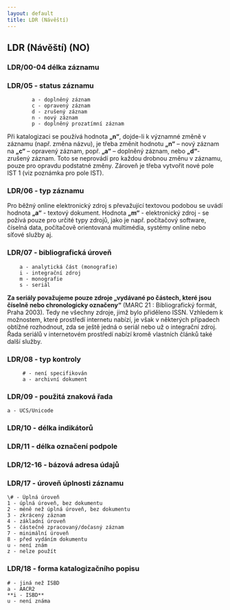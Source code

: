 ```yaml
---
layout: default
title: LDR (Návěští)
---
```


## LDR (Návěští) (NO)

### LDR/00-04 délka záznamu
### LDR/05 - status záznamu

```
        a - doplněný záznam
        c - opravený záznam
        d - zrušený záznam
        n - nový záznam
        p - doplněný prozatímní záznam
```

Při katalogizaci se používá hodnota **„n“**, dojde-li k významné změně v záznamu (např. změna názvu), je třeba změnit hodnotu **„n“** – nový záznam na **„c“** – opravený záznam, popř. **„a“** – doplněný záznam, nebo **„d“**- zrušený záznam. Toto se neprovádí pro každou drobnou změnu v záznamu, pouze pro opravdu podstatné změny. Zároveň je třeba vytvořit nové pole IST 1 (viz poznámka pro pole IST).

### LDR/06 - typ záznamu

Pro běžný online elektronický zdroj s převažující textovou podobou se uvádí hodnota **„a“** - textový dokument. Hodnota **„m“** - elektronický zdroj - se požívá pouze pro určité typy zdrojů, jako je např. počítačový software, číselná data, počítačově orientovaná multimédia, systémy online nebo síťové služby aj.

### LDR/07 - bibliografická úroveň

```
    a - analytická část (monografie)
    i - integrační zdroj
    m - monografie
    s - seriál
```    

**Za seriály považujeme pouze zdroje „vydávané po částech, které jsou číselně nebo chronologicky označeny“** (MARC 21 : Bibliografický formát, Praha 2003). Tedy ne všechny zdroje, jimž bylo přiděleno ISSN. Vzhledem k možnostem, které prostředí internetu nabízí, je však v některých případech obtížné rozhodnout, zda se ještě jedná o seriál nebo už o integrační zdroj. Řada seriálů v internetovém prostředí nabízí kromě vlastních článků také další služby.

### LDR/08 - typ kontroly

```
     # - není specifikován
     a - archivní dokument
```

### LDR/09 - použitá znaková řada
    a - UCS/Unicode

### LDR/10 - délka indikátorů

### LDR/11 - délka označení podpole

### LDR/12-16 - bázová adresa údajů

### LDR/17 - úroveň úplnosti záznamu

```
\# - Úplná úroveň
1 - úplná úroveň, bez dokumentu
2 - méně než úplná úroveň, bez dokumentu
3 - zkrácený záznam
4 - základní úroveň
5 - částečně zpracovaný/dočasný záznam
7 - minimální úroveň
8 - před vydáním dokumentu
u - není znám
z - nelze použít
```


### LDR/18 - forma katalogizačního popisu

```
# - jiná než ISBD
a - AACR2
**i - ISBD**
u - není známa
```
